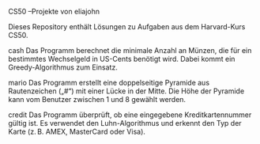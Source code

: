 CS50 –Projekte von eliajohn

Dieses Repository enthält Lösungen zu Aufgaben aus dem Harvard-Kurs CS50.

cash
Das Programm berechnet die minimale Anzahl an Münzen, die für ein bestimmtes Wechselgeld in US-Cents benötigt wird. Dabei kommt ein Greedy-Algorithmus zum Einsatz.

mario
Das Programm erstellt eine doppelseitige Pyramide aus Rautenzeichen („#“) mit einer Lücke in der Mitte. Die Höhe der Pyramide kann vom Benutzer zwischen 1 und 8 gewählt werden.

credit
Das Programm überprüft, ob eine eingegebene Kreditkartennummer gültig ist. Es verwendet den Luhn-Algorithmus und erkennt den Typ der Karte (z. B. AMEX, MasterCard oder Visa).

